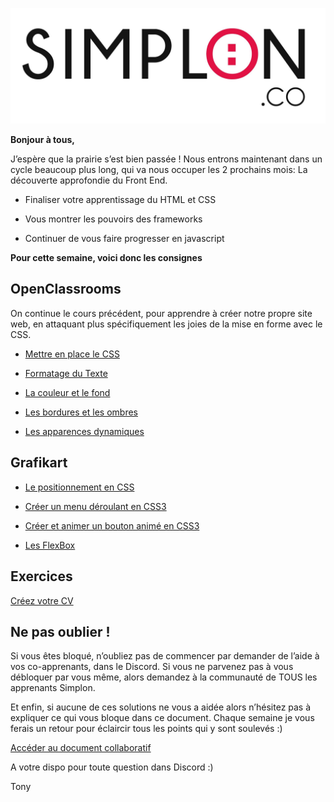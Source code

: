 ![image alt text](image_0.jpg)

**Bonjour à tous,**

J’espère que la prairie s’est bien passée ! Nous entrons maintenant dans un cycle beaucoup plus long, qui va nous occuper les 2 prochains mois: La découverte approfondie du Front End.

* Finaliser votre apprentissage du HTML et CSS

* Vous montrer les pouvoirs des frameworks

* Continuer de vous faire progresser en javascript

**Pour cette semaine, voici donc les consignes**

## OpenClassrooms

On continue le cours précédent, pour apprendre à créer notre propre site web, en attaquant plus spécifiquement les joies de la mise en forme avec le CSS.

* [Mettre en place le CSS](https://openclassrooms.com/courses/apprenez-a-creer-votre-site-web-avec-html5-et-css3/mettre-en-place-le-css)

* [Formatage du Texte](https://openclassrooms.com/courses/apprenez-a-creer-votre-site-web-avec-html5-et-css3/formatage-du-texte)

* [La couleur et le fond](https://openclassrooms.com/courses/apprenez-a-creer-votre-site-web-avec-html5-et-css3/la-couleur-et-le-fond)

* [Les bordures et les ombres](https://openclassrooms.com/courses/apprenez-a-creer-votre-site-web-avec-html5-et-css3/les-bordures-et-les-ombres)

* [Les apparences dynamiques](https://openclassrooms.com/courses/apprenez-a-creer-votre-site-web-avec-html5-et-css3/creation-d-apparences-dynamiques)

## Grafikart

* [Le positionnement en CSS](https://www.grafikart.fr/tutoriels/html-css/positionner-css-83)

* [Créer un menu déroulant en CSS3](https://www.grafikart.fr/tutoriels/html-css/menu-deroulant-css-32)

* [Créer et animer un bouton animé en CSS3](https://www.grafikart.fr/tutoriels/html-css/creer-et-animer-un-bouton-en-css3-214)

* [Les FlexBox](https://www.grafikart.fr/tutoriels/html-css/flexbox-806)

## Exercices

[Créez votre CV](https://github.com/tonytiratay/exo-html-cv)

## Ne pas oublier !

Si vous êtes bloqué, n’oubliez pas de commencer par demander de l’aide à vos co-apprenants, dans le Discord. Si vous ne parvenez pas à vous débloquer par vous même, alors demandez à la communauté de TOUS les apprenants Simplon.

Et enfin, si aucune de ces solutions ne vous a aidée alors n’hésitez pas à expliquer ce qui vous bloque dans ce document. Chaque semaine je vous ferais un retour pour éclaircir tous les points qui y sont soulevés :)

[Accéder au document collaboratif](https://annuel.framapad.org/p/KJHQSdqjkhda76)

A votre dispo pour toute question dans Discord :)

Tony
